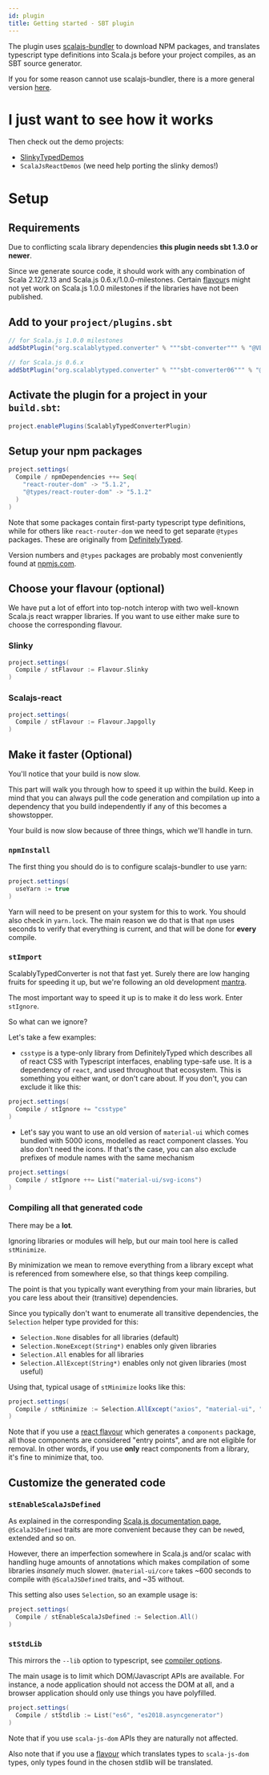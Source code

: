 ```yaml
---
id: plugin
title: Getting started - SBT plugin
---
```


The plugin uses [scalajs-bundler](https://scalacenter.github.io/scalajs-bundler/)
to download NPM packages, and translates typescript type definitions into Scala.js before your project compiles, as an SBT source generator.

If you for some reason cannot use scalajs-bundler, there is a more general version [here](plugin-no-bundler.md).

# I just want to see how it works

Then check out the demo projects:
- [SlinkyTypedDemos](https://github.com/oyvindberg/SlinkyTypedDemos)
- `ScalaJsReactDemos` (we need help porting the slinky demos!)

# Setup

## Requirements

Due to conflicting scala library dependencies **this plugin needs sbt 1.3.0 or newer**.

Since we generate source code, it should work with any combination of 
Scala 2.12/2.13 and Scala.js 0.6.x/1.0.0-milestones. 
Certain [flavour](flavour.md)s might not yet work on Scala.js 1.0.0 milestones 
 if the libraries have not been published.
 
## Add to your `project/plugins.sbt`

```scala
// for Scala.js 1.0.0 milestones
addSbtPlugin("org.scalablytyped.converter" % """sbt-converter""" % "@VERSION@")

// for Scala.js 0.6.x
addSbtPlugin("org.scalablytyped.converter" % """sbt-converter06""" % "@VERSION@")
```

## Activate the plugin for a project in your `build.sbt`:

```scala
project.enablePlugins(ScalablyTypedConverterPlugin)
```

## Setup your npm packages

```scala    
project.settings(
  Compile / npmDependencies ++= Seq(
    "react-router-dom" -> "5.1.2",
    "@types/react-router-dom" -> "5.1.2"
  )
)
```

Note that some packages contain first-party typescript type definitions, 
while for others like `react-router-dom` we need to get separate `@types` packages. 
These are originally from [DefinitelyTyped](https://github.com/DefinitelyTyped/DefinitelyTyped).  

Version numbers and `@types` packages are probably most conveniently found at [npmjs.com](https://npmjs.com).

## Choose your flavour (optional)

We have put a lot of effort into top-notch interop with two well-known 
Scala.js react wrapper libraries. If you want to use either make sure to choose the corresponding flavour. 

### Slinky

```scala
project.settings(
  Compile / stFlavour := Flavour.Slinky
)
```

### Scalajs-react

```scala
project.settings(
  Compile / stFlavour := Flavour.Japgolly
)
```

## Make it faster (Optional)

You'll notice that your build is now slow. 

This part will walk you through how to speed it up within the build.
Keep in mind that you can always pull the code generation and compilation up into a dependency 
 that you build independently if any of this becomes a showstopper. 

Your build is now slow because of three things, which we'll handle in turn.

### `npmInstall`

The first thing you should do is to configure scalajs-bundler to use yarn:
```scala
project.settings(
  useYarn := true
)
```
Yarn will need to be present on your system for this to work. You should also check in `yarn.lock`.
The main reason we do that is that `npm` uses seconds to verify that everything is current, and that will
 be done for **every** compile.

### `stImport`
ScalablyTypedConverter is not that fast yet. Surely there are low hanging fruits for speeding it up, 
 but we're following an old development [mantra](https://wiki.c2.com/?MakeItWorkMakeItRightMakeItFast). 
  
The most important way to speed it up is to make it do less work. Enter `stIgnore`.

So what can we ignore?

Let's take a few examples:

- `csstype` is a type-only library from DefinitelyTyped which describes all of react CSS with Typescript interfaces, enabling
 type-safe use. It is a dependency of `react`, and used throughout that ecosystem. 
 This is something you either want, or don't care about. If you don't, you can exclude it like this: 

```scala
project.settings(
  Compile / stIgnore += "csstype"
)
```

- Let's say you want to use an old version of `material-ui` which comes bundled with 5000 icons, modelled as react component classes.
You also don't need the icons. If that's the case, you can also exclude prefixes of module names with the same mechanism

```scala
project.settings(
  Compile / stIgnore ++= List("material-ui/svg-icons")
)
```

### Compiling all that generated code

There may be a **lot**. 

Ignoring libraries or modules will help, but our main tool here is called `stMinimize`.

By minimization we mean to remove everything from a library except what is referenced from somewhere else, so that
 things keep compiling.

The point is that you typically want everything from your main libraries, 
 but you care less about their (transitive) dependencies. 

Since you typically don't want to enumerate all transitive dependencies, the `Selection` helper type provided for this:

- `Selection.None` disables for all libraries (default)
- `Selection.NoneExcept(String*)` enables only given libraries 
- `Selection.All` enables for all libraries
- `Selection.AllExcept(String*)` enables only not given libraries (most useful) 

Using that, typical usage of `stMinimize` looks like this:

```scala
project.settings(
  Compile / stMinimize := Selection.AllExcept("axios", "material-ui", "mobx-react", "mobx")
)
``` 

Note that if you use a [react flavour](flavour.md) which generates a `components` package, all those
components are considered "entry points", and are not eligible for removal. 
In other words, if you use **only** react components from a library, it's fine to minimize that, too. 
 
## Customize the generated code
### `stEnableScalaJsDefined` 

As explained in the corresponding [Scala.js documentation page](http://www.scala-js.org/doc/interoperability/sjs-defined-js-classes.html),
`@ScalaJSDefined` traits are more convenient because they can be `new`ed, extended and so on.

However, there an imperfection somewhere in Scala.js and/or scalac with handling huge amounts of annotations 
 which makes compilation of some libraries *insanely* much slower.
`@material-ui/core` takes ~600 seconds to compile with `@ScalaJSDefined` traits, and ~35 without. 

This setting also uses `Selection`, so an example usage is:
```scala
project.settings(
  Compile / stEnableScalaJsDefined := Selection.All()
)
```

### `stStdLib`
This mirrors the `--lib` option to typescript, see 
[compiler options](https://www.typescriptlang.org/docs/handbook/compiler-options.html).

The main usage is to limit which DOM/Javascript APIs are available. 
For instance, a node application should not access the DOM at all, 
 and a browser application should only use things you have polyfilled.
      
```scala
project.settings(
  Compile / stStdlib := List("es6", "es2018.asyncgenerator")
)
```

Note that if you use `scala-js-dom` APIs they are naturally not affected.

Also note that if you use a [flavour](flavour.md) which translates types to `scala-js-dom` types, 
 only types found in the chosen stdlib will be translated.
 
